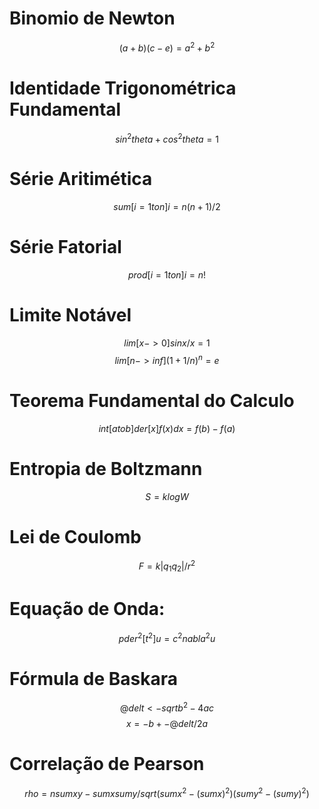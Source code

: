 # Binomio de Newton

$$ (a+b)(c-e) = a^2 + b^2 $$

# Identidade Trigonométrica Fundamental

$$ sin^2theta + cos^2theta = 1 $$

# Série Aritimética

$$ sum[i=1 to n] i = {n(n+1)/2} $$

# Série Fatorial

$$ prod[i=1 to n] i = n! $$

# Limite Notável

$$ lim[x->0]{{sin x/x}} = 1 $$
$$ lim[n->inf]{(1 + {1/n})^n} = e $$

# Teorema Fundamental do Calculo

$$ int[a to b] {der[x] f(x)} dx = f(b) - f(a) $$

# Entropia de Boltzmann

$$ S = k log W $$

# Lei de Coulomb

$$ F = {k |q_1 q_2| / r^2} $$

# Equação de Onda:

$$ pder^2[t^2] u = c^2 nabla^2 u $$

# Fórmula de Baskara

$$ @delt <- sqrt{b^2 - 4ac} $$
$$ x = {-b +- @delt/2a} $$

# Correlação de Pearson

$$ rho = {nsum{xy} - sum{x}sum{y}/sqrt{(sum{x^2} - (sumx)^2)(sumy^2 - (sumy)^2)}} $$



